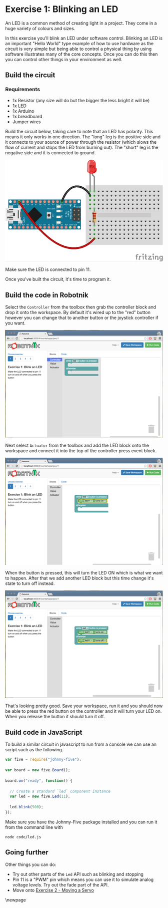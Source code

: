 # Exercise 1: Blinking an LED

An LED is a common method of creating light in a project. They come in a huge
variety of colours and sizes.

In this exercise you'll blink an LED under software control. Blinking an LED
is an important "Hello World" type example of how to use hardware as the
circuit is very simple but being able to control a physical thing by using
software illustrates many of the core concepts. Once you can do this then
you can control other things in your environment as well.

## Build the circuit

### Requirements

* 1x Resistor (any size will do but the bigger the less bright it will be)
* 1x LED
* 1x Arduino
* 1x breadboard
* Jumper wires

Build the circuit below, taking care to note that an LED has polarity. This means
it only works in one direction. The "long" leg is the positive side and it
connects to your source of power through the resistor (which slows the flow of
current and stops the LED from burning out). The "short" leg is the negative
side and it is connected to ground.

![LED Circuit](./images/led_bb.png)

Make sure the LED is connected to pin 11.

Once you've built the circuit, it's time to program it.

## Build the code in Robotnik

Select the `Controller` from the toolbox then grab the controller block and drop
it onto the workspace. By default it's wired up to the "red" button however you
can change that to another button or the joystick controller if you want.

![Select controller](./images/led-controller.png)

Next select `Actuator` from the toolbox and add the LED block onto the workspace
and connect it into the top of the controller press event block.

![LED](./images/led-turnon.png)

When the button is pressed, this will turn the LED ON which is what we want
to happen. After that we add another LED block but this time change it's state
to turn off instead.

![LED off](./images/led-turnoff.png)

That's looking pretty good. Save your workspace, run it and you should now
be able to press the red button on the controller and it will turn your LED on.
When you release the button it should turn it off.

## Build code in JavaScript

To build a similar circuit in javascript to run from a console we can use an
script such as the following.

```javascript
var five = require("johnny-five");

var board = new five.Board();

board.on("ready", function() {

  // Create a standard `led` component instance
  var led = new five.Led(11);

  led.blink(500);
});
```

Make sure you have the Johnny-Five package installed and you can run it from
the command line with

```
node code/led.js
```

## Going further

Other things you can do:

* Try out other parts of the `Led` API such as blinking and stopping
* Pin 11 is a "PWM" pin which means you can use it to simulate analog voltage
levels. Try out the fade part of the API.
* Move onto [Exercise 2 - Moving a Servo](./servo.md)

<!--- pandoc commands --->
\newpage
